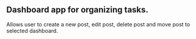 ## Dashboard app for organizing tasks.

Allows user to create a new post, edit post, delete post and move post to selected dashboard.
